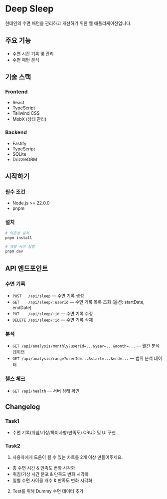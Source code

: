 # Deep Sleep
현대인의 수면 패턴을 관리하고 개선하기 위한 웹 애플리케이션입니다.

## 주요 기능

- 수면 시간 기록 및 관리
- 수면 패턴 분석

## 기술 스택

### Frontend
- React
- TypeScript
- Tailwind CSS
- MobX (상태 관리)

### Backend
- Fastify
- TypeScript
- SQLite
- DrizzleORM

## 시작하기

### 필수 조건
- Node.js >= 22.0.0
- pnpm

### 설치
```bash
# 의존성 설치
pnpm install

# 개발 서버 실행
pnpm dev
```

## API 엔드포인트

### 수면 기록
- `POST   /api/sleep` — 수면 기록 생성
- `GET    /api/sleep/:userId` — 수면 기록 목록 조회 (옵션: startDate, endDate)
- `PUT    /api/sleep/:id` — 수면 기록 수정
- `DELETE /api/sleep/:id` — 수면 기록 삭제

### 분석
- `GET /api/analysis/monthly?userId=...&year=...&month=...` — 월간 분석 데이터
- `GET /api/analysis/range?userId=...&start=...&end=...` — 범위 분석 데이터

### 헬스 체크
- `GET /api/health` — 서버 상태 확인

## Changelog

### Task1
- 수면 기록(취침/기상/특이사항/만족도) CRUD 및 UI 구현

### Task2
1. 사용자에게 도움이 될 수 있는 차트를 2개 이상 만들어주세요.
- 총 수면 시간 & 만족도 변화 시각화
- 취침/기상 시간 분포 & 만족도 변화 시각화
- 일별 수면 사이클 개수 & 만족도 변화 시각화

2. Test를 위해 Dummy 수면 데이터 추가
